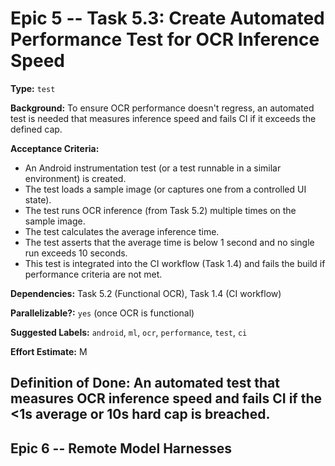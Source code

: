 # Epic 5 -- Task 5.3: Create Automated Performance Test for OCR Inference Speed

**Type:** `test`

**Background:** To ensure OCR performance doesn't regress, an automated test is needed that measures inference speed and fails CI if it exceeds the defined cap.

**Acceptance Criteria:**
*   An Android instrumentation test (or a test runnable in a similar environment) is created.
*   The test loads a sample image (or captures one from a controlled UI state).
*   The test runs OCR inference (from Task 5.2) multiple times on the sample image.
*   The test calculates the average inference time.
*   The test asserts that the average time is below 1 second and no single run exceeds 10 seconds.
*   This test is integrated into the CI workflow (Task 1.4) and fails the build if performance criteria are not met.

**Dependencies:** Task 5.2 (Functional OCR), Task 1.4 (CI workflow)

**Parallelizable?:** `yes` (once OCR is functional)

**Suggested Labels:** `android`, `ml`, `ocr`, `performance`, `test`, `ci`

**Effort Estimate:** M

**Definition of Done:** An automated test that measures OCR inference speed and fails CI if the <1s average or 10s hard cap is breached.
---
## Epic 6 -- Remote Model Harnesses

